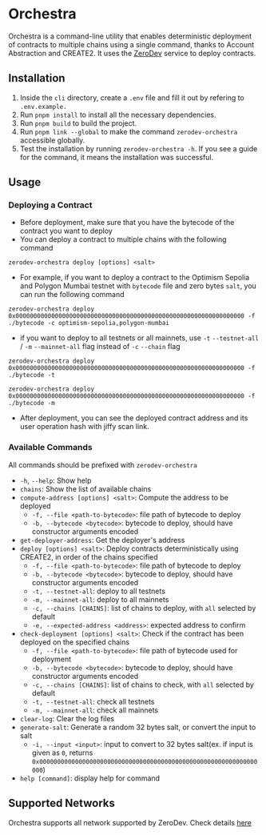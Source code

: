 # Orchestra

Orchestra is a command-line utility that enables deterministic deployment of contracts to multiple chains using a single command, thanks to Account Abstraction and CREATE2. It uses the [ZeroDev](https://zerodev.app) service to deploy contracts.

## Installation

1. Inside the `cli` directory, create a `.env` file and fill it out by refering to `.env.example.`
2. Run `pnpm install` to install all the necessary dependencies.
3. Run `pnpm build` to build the project.
4. Run `pnpm link --global` to make the command `zerodev-orchestra` accessible globally.
5. Test the installation by running `zerodev-orchestra -h`. If you see a guide for the command, it means the installation was successful.

## Usage

### Deploying a Contract

-   Before deployment, make sure that you have the bytecode of the contract you want to deploy
-   You can deploy a contract to multiple chains with the following command

```
zerodev-orchestra deploy [options] <salt>
```

-   For example, if you want to deploy a contract to the Optimism Sepolia and Polygon Mumbai testnet with `bytecode` file and zero bytes `salt`, you can run the following command

```
zerodev-orchestra deploy 0x0000000000000000000000000000000000000000000000000000000000000000 -f ./bytecode -c optimism-sepolia,polygon-mumbai

```

-   if you want to deploy to all testnets or all mainnets, use `-t` `--testnet-all` / `-m` `--mainnet-all` flag instead of `-c` `--chain` flag

```
zerodev-orchestra deploy 0x0000000000000000000000000000000000000000000000000000000000000000 -f ./bytecode -t
```

```
zerodev-orchestra deploy 0x0000000000000000000000000000000000000000000000000000000000000000 -f ./bytecode -m
```

-   After deployment, you can see the deployed contract address and its user operation hash with jiffy scan link.

### Available Commands

All commands should be prefixed with `zerodev-orchestra`

-   `-h`, `--help`: Show help
-   `chains`: Show the list of available chains
-   `compute-address [options] <salt>`: Compute the address to be deployed
    -   `-f, --file <path-to-bytecode>`: file path of bytecode to deploy
    -   `-b, --bytecode <bytecode>`: bytecode to deploy, should have constructor arguments encoded
-   `get-deployer-address`: Get the deployer's address
-   `deploy [options] <salt>`: Deploy contracts deterministically using CREATE2, in order of the chains specified
    -   `-f, --file <path-to-bytecode>`: file path of bytecode to deploy
    -   `-b, --bytecode <bytecode>`: bytecode to deploy, should have constructor arguments encoded
    -   `-t, --testnet-all`: deploy to all testnets
    -   `-m, --mainnet-all`: deploy to all mainnets
    -   `-c, --chains [CHAINS]`: list of chains to deploy, with `all` selected by default
    -   `-e, --expected-address <address>`: expected address to confirm
-   `check-deployment [options] <salt>`: Check if the contract has been deployed on the specified chains
    -   `-f, --file <path-to-bytecode>`: file path of bytecode used for deployment
    -   `-b, --bytecode <bytecode>`: bytecode to deploy, should have constructor arguments encoded
    -   `-c, --chains [CHAINS]`: list of chains to check, with `all` selected by default
    -   `-t, --testnet-all`: check all testnets
    -   `-m, --mainnet-all`: check all mainnets
-   `clear-log`: Clear the log files
-   `generate-salt`: Generate a random 32 bytes salt, or convert the input to salt
    -   `-i, --input <input>`: input to convert to 32 bytes salt(ex. if input is given as `0`, returns `0x0000000000000000000000000000000000000000000000000000000000000000`)
-   `help [command]`: display help for command

## Supported Networks

Orchestra supports all network supported by ZeroDev. Check details [here](https://docs.zerodev.app/supported-networks)
